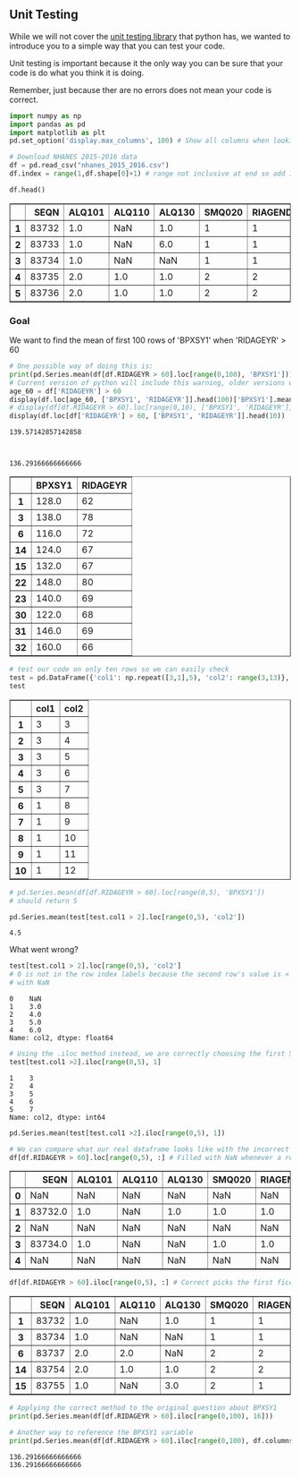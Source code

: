 
## Unit Testing
While we will not cover the [unit testing library](https://docs.python.org/3/library/unittest.html) that python has, we wanted to introduce you to a simple way that you can test your code.

Unit testing is important because it the only way you can be sure that your code is do what you think it is doing. 

Remember, just because ther are no errors does not mean your code is correct.


```python
import numpy as np
import pandas as pd
import matplotlib as plt
pd.set_option('display.max_columns', 100) # Show all columns when looking at dataframe
```


```python
# Download NHANES 2015-2016 data
df = pd.read_csv("nhanes_2015_2016.csv")
df.index = range(1,df.shape[0]+1) # range not inclusive at end so add 1
```


```python
df.head()
```




<div>
<style scoped>
    .dataframe tbody tr th:only-of-type {
        vertical-align: middle;
    }

    .dataframe tbody tr th {
        vertical-align: top;
    }

    .dataframe thead th {
        text-align: right;
    }
</style>
<table border="1" class="dataframe">
  <thead>
    <tr style="text-align: right;">
      <th></th>
      <th>SEQN</th>
      <th>ALQ101</th>
      <th>ALQ110</th>
      <th>ALQ130</th>
      <th>SMQ020</th>
      <th>RIAGENDR</th>
      <th>RIDAGEYR</th>
      <th>RIDRETH1</th>
      <th>DMDCITZN</th>
      <th>DMDEDUC2</th>
      <th>DMDMARTL</th>
      <th>DMDHHSIZ</th>
      <th>WTINT2YR</th>
      <th>SDMVPSU</th>
      <th>SDMVSTRA</th>
      <th>INDFMPIR</th>
      <th>BPXSY1</th>
      <th>BPXDI1</th>
      <th>BPXSY2</th>
      <th>BPXDI2</th>
      <th>BMXWT</th>
      <th>BMXHT</th>
      <th>BMXBMI</th>
      <th>BMXLEG</th>
      <th>BMXARML</th>
      <th>BMXARMC</th>
      <th>BMXWAIST</th>
      <th>HIQ210</th>
    </tr>
  </thead>
  <tbody>
    <tr>
      <th>1</th>
      <td>83732</td>
      <td>1.0</td>
      <td>NaN</td>
      <td>1.0</td>
      <td>1</td>
      <td>1</td>
      <td>62</td>
      <td>3</td>
      <td>1.0</td>
      <td>5.0</td>
      <td>1.0</td>
      <td>2</td>
      <td>134671.37</td>
      <td>1</td>
      <td>125</td>
      <td>4.39</td>
      <td>128.0</td>
      <td>70.0</td>
      <td>124.0</td>
      <td>64.0</td>
      <td>94.8</td>
      <td>184.5</td>
      <td>27.8</td>
      <td>43.3</td>
      <td>43.6</td>
      <td>35.9</td>
      <td>101.1</td>
      <td>2.0</td>
    </tr>
    <tr>
      <th>2</th>
      <td>83733</td>
      <td>1.0</td>
      <td>NaN</td>
      <td>6.0</td>
      <td>1</td>
      <td>1</td>
      <td>53</td>
      <td>3</td>
      <td>2.0</td>
      <td>3.0</td>
      <td>3.0</td>
      <td>1</td>
      <td>24328.56</td>
      <td>1</td>
      <td>125</td>
      <td>1.32</td>
      <td>146.0</td>
      <td>88.0</td>
      <td>140.0</td>
      <td>88.0</td>
      <td>90.4</td>
      <td>171.4</td>
      <td>30.8</td>
      <td>38.0</td>
      <td>40.0</td>
      <td>33.2</td>
      <td>107.9</td>
      <td>NaN</td>
    </tr>
    <tr>
      <th>3</th>
      <td>83734</td>
      <td>1.0</td>
      <td>NaN</td>
      <td>NaN</td>
      <td>1</td>
      <td>1</td>
      <td>78</td>
      <td>3</td>
      <td>1.0</td>
      <td>3.0</td>
      <td>1.0</td>
      <td>2</td>
      <td>12400.01</td>
      <td>1</td>
      <td>131</td>
      <td>1.51</td>
      <td>138.0</td>
      <td>46.0</td>
      <td>132.0</td>
      <td>44.0</td>
      <td>83.4</td>
      <td>170.1</td>
      <td>28.8</td>
      <td>35.6</td>
      <td>37.0</td>
      <td>31.0</td>
      <td>116.5</td>
      <td>2.0</td>
    </tr>
    <tr>
      <th>4</th>
      <td>83735</td>
      <td>2.0</td>
      <td>1.0</td>
      <td>1.0</td>
      <td>2</td>
      <td>2</td>
      <td>56</td>
      <td>3</td>
      <td>1.0</td>
      <td>5.0</td>
      <td>6.0</td>
      <td>1</td>
      <td>102718.00</td>
      <td>1</td>
      <td>131</td>
      <td>5.00</td>
      <td>132.0</td>
      <td>72.0</td>
      <td>134.0</td>
      <td>68.0</td>
      <td>109.8</td>
      <td>160.9</td>
      <td>42.4</td>
      <td>38.5</td>
      <td>37.7</td>
      <td>38.3</td>
      <td>110.1</td>
      <td>2.0</td>
    </tr>
    <tr>
      <th>5</th>
      <td>83736</td>
      <td>2.0</td>
      <td>1.0</td>
      <td>1.0</td>
      <td>2</td>
      <td>2</td>
      <td>42</td>
      <td>4</td>
      <td>1.0</td>
      <td>4.0</td>
      <td>3.0</td>
      <td>5</td>
      <td>17627.67</td>
      <td>2</td>
      <td>126</td>
      <td>1.23</td>
      <td>100.0</td>
      <td>70.0</td>
      <td>114.0</td>
      <td>54.0</td>
      <td>55.2</td>
      <td>164.9</td>
      <td>20.3</td>
      <td>37.4</td>
      <td>36.0</td>
      <td>27.2</td>
      <td>80.4</td>
      <td>2.0</td>
    </tr>
  </tbody>
</table>
</div>



### Goal
We want to find the mean of first 100 rows of 'BPXSY1' when 'RIDAGEYR' > 60


```python
# One possible way of doing this is:
print(pd.Series.mean(df[df.RIDAGEYR > 60].loc[range(0,100), 'BPXSY1'])) # this captures nulls ... not great
# Current version of python will include this warning, older versions will not
age_60 = df['RIDAGEYR'] > 60
display(df.loc[age_60, ['BPXSY1', 'RIDAGEYR']].head(100)['BPXSY1'].mean()) # this would be how I do it 136.29
# display(df[df.RIDAGEYR > 60].loc[range(0,10), ['BPXSY1', 'RIDAGEYR']])
display(df.loc[df['RIDAGEYR'] > 60, ['BPXSY1', 'RIDAGEYR']].head(10))
```

    139.57142857142858



    136.29166666666666



<div>
<style scoped>
    .dataframe tbody tr th:only-of-type {
        vertical-align: middle;
    }

    .dataframe tbody tr th {
        vertical-align: top;
    }

    .dataframe thead th {
        text-align: right;
    }
</style>
<table border="1" class="dataframe">
  <thead>
    <tr style="text-align: right;">
      <th></th>
      <th>BPXSY1</th>
      <th>RIDAGEYR</th>
    </tr>
  </thead>
  <tbody>
    <tr>
      <th>1</th>
      <td>128.0</td>
      <td>62</td>
    </tr>
    <tr>
      <th>3</th>
      <td>138.0</td>
      <td>78</td>
    </tr>
    <tr>
      <th>6</th>
      <td>116.0</td>
      <td>72</td>
    </tr>
    <tr>
      <th>14</th>
      <td>124.0</td>
      <td>67</td>
    </tr>
    <tr>
      <th>15</th>
      <td>132.0</td>
      <td>67</td>
    </tr>
    <tr>
      <th>22</th>
      <td>148.0</td>
      <td>80</td>
    </tr>
    <tr>
      <th>23</th>
      <td>140.0</td>
      <td>69</td>
    </tr>
    <tr>
      <th>30</th>
      <td>122.0</td>
      <td>68</td>
    </tr>
    <tr>
      <th>31</th>
      <td>146.0</td>
      <td>69</td>
    </tr>
    <tr>
      <th>32</th>
      <td>160.0</td>
      <td>66</td>
    </tr>
  </tbody>
</table>
</div>



```python
# test our code on only ten rows so we can easily check
test = pd.DataFrame({'col1': np.repeat([3,1],5), 'col2': range(3,13)}, index=range(1,11))
test
```




<div>
<style scoped>
    .dataframe tbody tr th:only-of-type {
        vertical-align: middle;
    }

    .dataframe tbody tr th {
        vertical-align: top;
    }

    .dataframe thead th {
        text-align: right;
    }
</style>
<table border="1" class="dataframe">
  <thead>
    <tr style="text-align: right;">
      <th></th>
      <th>col1</th>
      <th>col2</th>
    </tr>
  </thead>
  <tbody>
    <tr>
      <th>1</th>
      <td>3</td>
      <td>3</td>
    </tr>
    <tr>
      <th>2</th>
      <td>3</td>
      <td>4</td>
    </tr>
    <tr>
      <th>3</th>
      <td>3</td>
      <td>5</td>
    </tr>
    <tr>
      <th>4</th>
      <td>3</td>
      <td>6</td>
    </tr>
    <tr>
      <th>5</th>
      <td>3</td>
      <td>7</td>
    </tr>
    <tr>
      <th>6</th>
      <td>1</td>
      <td>8</td>
    </tr>
    <tr>
      <th>7</th>
      <td>1</td>
      <td>9</td>
    </tr>
    <tr>
      <th>8</th>
      <td>1</td>
      <td>10</td>
    </tr>
    <tr>
      <th>9</th>
      <td>1</td>
      <td>11</td>
    </tr>
    <tr>
      <th>10</th>
      <td>1</td>
      <td>12</td>
    </tr>
  </tbody>
</table>
</div>




```python
# pd.Series.mean(df[df.RIDAGEYR > 60].loc[range(0,5), 'BPXSY1'])
# should return 5

pd.Series.mean(test[test.col1 > 2].loc[range(0,5), 'col2'])
```




    4.5



What went wrong?


```python
test[test.col1 > 2].loc[range(0,5), 'col2']
# 0 is not in the row index labels because the second row's value is < 2. For now, pandas defaults to filling this
# with NaN
```




    0    NaN
    1    3.0
    2    4.0
    3    5.0
    4    6.0
    Name: col2, dtype: float64




```python
# Using the .iloc method instead, we are correctly choosing the first 5 rows, regardless of their row labels
test[test.col1 >2].iloc[range(0,5), 1]
```




    1    3
    2    4
    3    5
    4    6
    5    7
    Name: col2, dtype: int64




```python
pd.Series.mean(test[test.col1 >2].iloc[range(0,5), 1])
```


```python
# We can compare what our real dataframe looks like with the incorrect and correct methods
df[df.RIDAGEYR > 60].loc[range(0,5), :] # Filled with NaN whenever a row label does not meet the condition
```




<div>
<style scoped>
    .dataframe tbody tr th:only-of-type {
        vertical-align: middle;
    }

    .dataframe tbody tr th {
        vertical-align: top;
    }

    .dataframe thead th {
        text-align: right;
    }
</style>
<table border="1" class="dataframe">
  <thead>
    <tr style="text-align: right;">
      <th></th>
      <th>SEQN</th>
      <th>ALQ101</th>
      <th>ALQ110</th>
      <th>ALQ130</th>
      <th>SMQ020</th>
      <th>RIAGENDR</th>
      <th>RIDAGEYR</th>
      <th>RIDRETH1</th>
      <th>DMDCITZN</th>
      <th>DMDEDUC2</th>
      <th>DMDMARTL</th>
      <th>DMDHHSIZ</th>
      <th>WTINT2YR</th>
      <th>SDMVPSU</th>
      <th>SDMVSTRA</th>
      <th>INDFMPIR</th>
      <th>BPXSY1</th>
      <th>BPXDI1</th>
      <th>BPXSY2</th>
      <th>BPXDI2</th>
      <th>BMXWT</th>
      <th>BMXHT</th>
      <th>BMXBMI</th>
      <th>BMXLEG</th>
      <th>BMXARML</th>
      <th>BMXARMC</th>
      <th>BMXWAIST</th>
      <th>HIQ210</th>
    </tr>
  </thead>
  <tbody>
    <tr>
      <th>0</th>
      <td>NaN</td>
      <td>NaN</td>
      <td>NaN</td>
      <td>NaN</td>
      <td>NaN</td>
      <td>NaN</td>
      <td>NaN</td>
      <td>NaN</td>
      <td>NaN</td>
      <td>NaN</td>
      <td>NaN</td>
      <td>NaN</td>
      <td>NaN</td>
      <td>NaN</td>
      <td>NaN</td>
      <td>NaN</td>
      <td>NaN</td>
      <td>NaN</td>
      <td>NaN</td>
      <td>NaN</td>
      <td>NaN</td>
      <td>NaN</td>
      <td>NaN</td>
      <td>NaN</td>
      <td>NaN</td>
      <td>NaN</td>
      <td>NaN</td>
      <td>NaN</td>
    </tr>
    <tr>
      <th>1</th>
      <td>83732.0</td>
      <td>1.0</td>
      <td>NaN</td>
      <td>1.0</td>
      <td>1.0</td>
      <td>1.0</td>
      <td>62.0</td>
      <td>3.0</td>
      <td>1.0</td>
      <td>5.0</td>
      <td>1.0</td>
      <td>2.0</td>
      <td>134671.37</td>
      <td>1.0</td>
      <td>125.0</td>
      <td>4.39</td>
      <td>128.0</td>
      <td>70.0</td>
      <td>124.0</td>
      <td>64.0</td>
      <td>94.8</td>
      <td>184.5</td>
      <td>27.8</td>
      <td>43.3</td>
      <td>43.6</td>
      <td>35.9</td>
      <td>101.1</td>
      <td>2.0</td>
    </tr>
    <tr>
      <th>2</th>
      <td>NaN</td>
      <td>NaN</td>
      <td>NaN</td>
      <td>NaN</td>
      <td>NaN</td>
      <td>NaN</td>
      <td>NaN</td>
      <td>NaN</td>
      <td>NaN</td>
      <td>NaN</td>
      <td>NaN</td>
      <td>NaN</td>
      <td>NaN</td>
      <td>NaN</td>
      <td>NaN</td>
      <td>NaN</td>
      <td>NaN</td>
      <td>NaN</td>
      <td>NaN</td>
      <td>NaN</td>
      <td>NaN</td>
      <td>NaN</td>
      <td>NaN</td>
      <td>NaN</td>
      <td>NaN</td>
      <td>NaN</td>
      <td>NaN</td>
      <td>NaN</td>
    </tr>
    <tr>
      <th>3</th>
      <td>83734.0</td>
      <td>1.0</td>
      <td>NaN</td>
      <td>NaN</td>
      <td>1.0</td>
      <td>1.0</td>
      <td>78.0</td>
      <td>3.0</td>
      <td>1.0</td>
      <td>3.0</td>
      <td>1.0</td>
      <td>2.0</td>
      <td>12400.01</td>
      <td>1.0</td>
      <td>131.0</td>
      <td>1.51</td>
      <td>138.0</td>
      <td>46.0</td>
      <td>132.0</td>
      <td>44.0</td>
      <td>83.4</td>
      <td>170.1</td>
      <td>28.8</td>
      <td>35.6</td>
      <td>37.0</td>
      <td>31.0</td>
      <td>116.5</td>
      <td>2.0</td>
    </tr>
    <tr>
      <th>4</th>
      <td>NaN</td>
      <td>NaN</td>
      <td>NaN</td>
      <td>NaN</td>
      <td>NaN</td>
      <td>NaN</td>
      <td>NaN</td>
      <td>NaN</td>
      <td>NaN</td>
      <td>NaN</td>
      <td>NaN</td>
      <td>NaN</td>
      <td>NaN</td>
      <td>NaN</td>
      <td>NaN</td>
      <td>NaN</td>
      <td>NaN</td>
      <td>NaN</td>
      <td>NaN</td>
      <td>NaN</td>
      <td>NaN</td>
      <td>NaN</td>
      <td>NaN</td>
      <td>NaN</td>
      <td>NaN</td>
      <td>NaN</td>
      <td>NaN</td>
      <td>NaN</td>
    </tr>
  </tbody>
</table>
</div>




```python
df[df.RIDAGEYR > 60].iloc[range(0,5), :] # Correct picks the first fice rows such that 'RIDAGEYR" > 60
```




<div>
<style scoped>
    .dataframe tbody tr th:only-of-type {
        vertical-align: middle;
    }

    .dataframe tbody tr th {
        vertical-align: top;
    }

    .dataframe thead th {
        text-align: right;
    }
</style>
<table border="1" class="dataframe">
  <thead>
    <tr style="text-align: right;">
      <th></th>
      <th>SEQN</th>
      <th>ALQ101</th>
      <th>ALQ110</th>
      <th>ALQ130</th>
      <th>SMQ020</th>
      <th>RIAGENDR</th>
      <th>RIDAGEYR</th>
      <th>RIDRETH1</th>
      <th>DMDCITZN</th>
      <th>DMDEDUC2</th>
      <th>DMDMARTL</th>
      <th>DMDHHSIZ</th>
      <th>WTINT2YR</th>
      <th>SDMVPSU</th>
      <th>SDMVSTRA</th>
      <th>INDFMPIR</th>
      <th>BPXSY1</th>
      <th>BPXDI1</th>
      <th>BPXSY2</th>
      <th>BPXDI2</th>
      <th>BMXWT</th>
      <th>BMXHT</th>
      <th>BMXBMI</th>
      <th>BMXLEG</th>
      <th>BMXARML</th>
      <th>BMXARMC</th>
      <th>BMXWAIST</th>
      <th>HIQ210</th>
    </tr>
  </thead>
  <tbody>
    <tr>
      <th>1</th>
      <td>83732</td>
      <td>1.0</td>
      <td>NaN</td>
      <td>1.0</td>
      <td>1</td>
      <td>1</td>
      <td>62</td>
      <td>3</td>
      <td>1.0</td>
      <td>5.0</td>
      <td>1.0</td>
      <td>2</td>
      <td>134671.37</td>
      <td>1</td>
      <td>125</td>
      <td>4.39</td>
      <td>128.0</td>
      <td>70.0</td>
      <td>124.0</td>
      <td>64.0</td>
      <td>94.8</td>
      <td>184.5</td>
      <td>27.8</td>
      <td>43.3</td>
      <td>43.6</td>
      <td>35.9</td>
      <td>101.1</td>
      <td>2.0</td>
    </tr>
    <tr>
      <th>3</th>
      <td>83734</td>
      <td>1.0</td>
      <td>NaN</td>
      <td>NaN</td>
      <td>1</td>
      <td>1</td>
      <td>78</td>
      <td>3</td>
      <td>1.0</td>
      <td>3.0</td>
      <td>1.0</td>
      <td>2</td>
      <td>12400.01</td>
      <td>1</td>
      <td>131</td>
      <td>1.51</td>
      <td>138.0</td>
      <td>46.0</td>
      <td>132.0</td>
      <td>44.0</td>
      <td>83.4</td>
      <td>170.1</td>
      <td>28.8</td>
      <td>35.6</td>
      <td>37.0</td>
      <td>31.0</td>
      <td>116.5</td>
      <td>2.0</td>
    </tr>
    <tr>
      <th>6</th>
      <td>83737</td>
      <td>2.0</td>
      <td>2.0</td>
      <td>NaN</td>
      <td>2</td>
      <td>2</td>
      <td>72</td>
      <td>1</td>
      <td>2.0</td>
      <td>2.0</td>
      <td>4.0</td>
      <td>5</td>
      <td>11252.31</td>
      <td>1</td>
      <td>128</td>
      <td>2.82</td>
      <td>116.0</td>
      <td>58.0</td>
      <td>122.0</td>
      <td>58.0</td>
      <td>64.4</td>
      <td>150.0</td>
      <td>28.6</td>
      <td>34.4</td>
      <td>33.5</td>
      <td>31.4</td>
      <td>92.9</td>
      <td>NaN</td>
    </tr>
    <tr>
      <th>14</th>
      <td>83754</td>
      <td>2.0</td>
      <td>1.0</td>
      <td>1.0</td>
      <td>2</td>
      <td>2</td>
      <td>67</td>
      <td>2</td>
      <td>1.0</td>
      <td>5.0</td>
      <td>1.0</td>
      <td>7</td>
      <td>10495.87</td>
      <td>1</td>
      <td>128</td>
      <td>0.89</td>
      <td>124.0</td>
      <td>76.0</td>
      <td>116.0</td>
      <td>64.0</td>
      <td>117.8</td>
      <td>164.1</td>
      <td>43.7</td>
      <td>34.8</td>
      <td>38.6</td>
      <td>42.7</td>
      <td>123.0</td>
      <td>2.0</td>
    </tr>
    <tr>
      <th>15</th>
      <td>83755</td>
      <td>1.0</td>
      <td>NaN</td>
      <td>3.0</td>
      <td>2</td>
      <td>1</td>
      <td>67</td>
      <td>4</td>
      <td>1.0</td>
      <td>5.0</td>
      <td>2.0</td>
      <td>1</td>
      <td>14080.10</td>
      <td>1</td>
      <td>126</td>
      <td>2.04</td>
      <td>132.0</td>
      <td>84.0</td>
      <td>136.0</td>
      <td>82.0</td>
      <td>97.4</td>
      <td>183.8</td>
      <td>28.8</td>
      <td>42.5</td>
      <td>40.6</td>
      <td>34.2</td>
      <td>106.3</td>
      <td>2.0</td>
    </tr>
  </tbody>
</table>
</div>




```python
# Applying the correct method to the original question about BPXSY1
print(pd.Series.mean(df[df.RIDAGEYR > 60].iloc[range(0,100), 16]))

# Another way to reference the BPXSY1 variable
print(pd.Series.mean(df[df.RIDAGEYR > 60].iloc[range(0,100), df.columns.get_loc('BPXSY1')]))
```

    136.29166666666666
    136.29166666666666

